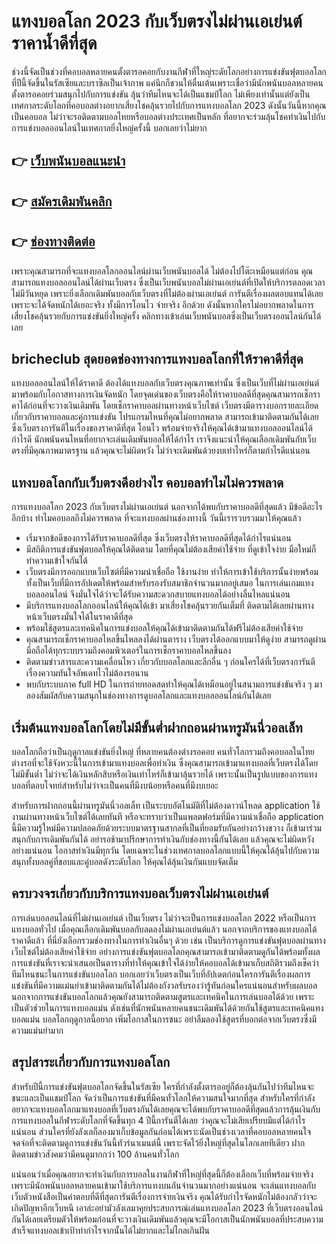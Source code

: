 # แทงบอลโลก 2023 กับเว็บตรงไม่ผ่านเอเย่นต์ ราคาน้ำดีที่สุด
ช่วงนี้จัดเป็นช่วงที่คอบอลหลายคนตั้งตารอคอยกับงานกีฬาที่ใหญ่ระดัยโลกอย่างการแข่งขันฟุตบอลโลก ที่ปีนี้จัดขึ้นในรัสเซียและบราซิลเป็นเจ้าภาพ แค่นึกก็ชวนให้ตื่นเต้นเพราะเชื่อว่ามีนักพนันบอลหลายคนตั้งตารอคอยร่วมสนุกไปกับการแข่งขัน ลุ้นว่าทีมไหนจะได้เป็นแชมป์โลก ไม่เพียงเท่านั้นแต่ยังเป็นเทศกาลระดับโลกที่คอบอลต่างอยากเสี่ยงโชคลุ้นรวยไปกับการแทงบอลโลก 2023 ดังนั้นวันนี้หากคุณเป็นคอบอล ไม่ว่าจะรอติดตามบอลไทยหรือบอลต่างประเทศเป็นหลัก ที่อยากจะร่วมลุ้นโชคทำเงินไปกับการแข่งบอลออนไลน์ในเทศกาลยิ่งใหญ่ครั้งนี้ บอกเลยว่าไม่ยาก

## 👉 [เว็บพนันบอลแนะนำ](https://bricheclub.net/football-betting/)
## 👉 [สมัครเดิมพันคลิก](https://customer.bricheclub.com/register?agent=ufa&)
## 👉 [ช่องทางติดต่อ](https://line.me/R/ti/p/@381enuiu)

เพราะคุณสามารถที่จะแทงบอลโลกออนไลน์ผ่านเว็บพนันบอลได้ ไม่ต้องไปโต๊ะเหมือนแต่ก่อน คุณสามารถแทงบอลออนไลน์ได้ผ่านเว็บตรง ซึ่งเป็นเว็บพนันบอลไม่ผ่านเอเย่นต์ที่เปิดให้บริการตลอดเวลาไม่มีวันหยุด เพราะยิ่งเลือกเดิมพันบอลกับเว็บตรงที่ไม่ต้องผ่านเอเย่นต์ การันตีเรื่องผลตอบแทนได้เลย เพราะจะได้จัดหนักได้เยอะจริง ทั้งมีการโอนไว จ่ายจริง อีกด้วย ดังนั้นหากใครไม่อยากพลาดในการเสี่ยงโชคลุ้นรวยกับการแข่งขันยิ่งใหญ่ครั้ง คลิกทางเข้าเล่นเว็บพนันบอลซึ่งเป็นเว็บตรงออนไลน์กันได้เลย

## bricheclub สุดยอดช่องทางการแทงบอลโลกที่ให้ราคาดีที่สุด
แทงบอลออนไลน์ให้ได้ราคาดี ต้องได้แทงบอลกับเว็บตรงคุณภาพเท่านั้น ซึ่งเป็นเว็บที่ไม่ผ่านเอเย่นต์มาพร้อมกับโอกาสทางการเงินจัดหนัก  โดยจุดเด่นของเว็บตรงคือให้ราคาบอลดีที่สุดคุณสามารถเช็กราคาได้ก่อนที่จะวางเงินเดิมพัน โดยเช็กราคาบอลผ่านทางหน้าเว็บไซต์ เว็บตรงมีตารางบอกรายละเอียดเกี่ยวกับราคาบอลและคู่การแข่งขัน โปรแกรมไหนที่คุณไม่อยากพลาด สามารถเข้ามาติดตามกันได้เลย ซึ่งเว็บตรงการันตีในเรื่องของราคาดีที่สุด โอนไว พร้อมจ่ายจริงให้คุณได้เข้ามาแทงบอลออนไลน์ได้กำไรดี นักพนันคนไหนที่อยากจะเล่นเดิมพันบอลให้ได้กำไร เราจึงแนะนำให้คุณเลือกเดิมพันกับเว็บตรงที่มีคุณภาพมาตรฐาน แล้วคุณจะไม่ผิดหวัง ไม่ว่าจะเดิมพันด้วยงบเท่าไหร่ก็ตามกำไรดีแน่นอน

## แทงบอลโลกกับเว็บตรงดีอย่างไร คอบอลทำไมไม่ควรพลาด
การแทงบอลโลก 2023 กับเว็บตรงไม่ผ่านเอเย่นต์ นอกจากได้พบกับราคาบอลดีที่สุดแล้ว มีข้อดีอะไรอีกบ้าง ทำไมคอบอลถึงไม่ควรพลาด ที่จะแทงบอลผ่านช่องทางนี้ วันนี้เรารวบรวมมาให้คุณแล้ว

- เริ่มจากข้อดีของการได้รับราคาบอลดีที่สุด ซึ่งเว็บตรงให้ราคาบอลดีที่สุดได้กำไรแน่นอน
- มีสถิติการแข่งขันฟุตบอลให้คุณได้ติดตาม โดยที่คุณไม่ต้องเสียค่าใช้จ่าย ที่ดูเข้าใจง่าย มือใหม่ก็ทำความเข้าใจกันได้
- เว็บตรงมีการออกแบบเว็บไซต์ที่มีความน่าเชื่อถือ ใช้งานง่าย ทำให้การเข้าใช้บริการนั้นง่ายพร้อมทั้งเป็นเว็บที่มีการอัปเดตให้พร้อมสำหรับรองรับสมาชิกจำนวนมากอยู่เสมอ ในการเล่นเกมแทงบอลออนไลน์ จึงมั่นใจได้ว่าจะได้รับความสะดวกสบายแทงบอลได้อย่างลื่นไหลแน่นอน
- มีบริการแทงบอลโลกออนไลน์ให้คุณได้เข้า มาเสี่ยงโชคลุ้นรวยกันเต็มที่ ติดตามได้เลยผ่านทางหน้าเว็บตรงมั่นใจได้ในราคาดีที่สุด
- พร้อมใช้สูตรและเทคนิคในการแข่งบอลให้คุณได้เข้ามาติดตามกันได้ฟรีไม่ต้องเสียค่าใช้จ่าย
- คุณสามารถเช็กราคาบอลไหลขึ้นไหลลงได้ผ่านตาราง เว็บตรงได้ออกแบบมาให้ดูง่าย สามารถดูผ่านมือถือได้ทุกระบบรวมถึงคอมพิวเตอร์ในการเช็กราคาบอลไหลขึ้นลง
- ติดตามข่าวสารและความเคลื่อนไหว เกี่ยวกับบอลโลกและลีกอื่น ๆ ก่อนใครได้ที่เว็บตรงการันตีเรื่องความทันใจอัพเดทไวไม่ต้องรอนาน
- พบกับระบบภาค full HD ในการถ่ายทอดสดทำให้คุณได้เหมือนอยู่ในสนามการแข่งขันจริง ๆ มาลองสัมผัสกับความสนุกในช่องทางการดูบอลโลกและแทงบอลออนไลน์กันได้เลย

## เริ่มต้นแทงบอลโลกโดยไม่มีขั้นต่ำฝากถอนผ่านทรูมันนี่วอลเล็ท
บอลโลกถือว่าเป็นฤดูกาลแข่งขันยิ่งใหญ่ ที่หลายคนต้องต่างรอคอย คนทั่วโลกรวมถึงคอบอลในไทย ต่างรอที่จะใช้จังหวะนี้ในการเข้ามาแทงบอลเพื่อทำเงิน ซึ่งคุณสามารถเข้ามาแทงบอลที่เว็บตรงได้โดยไม่มีขั้นต่ำ ไม่ว่าจะได้เงินหลักสิบหรือเงินเท่าไหร่ก็เข้ามาลุ้นรวยได้ เพราะนั้นเป็นรูปแบบของการแทงบอลที่ตอบโจทย์สำหรับไม่ว่าจะเป็นคนที่มีงบน้อยหรือคนที่มีงบเยอะ

สำหรับการฝากถอนนี้ผ่านทรูมันนี่วอลเล็ท เป็นระบบอัตโนมัติที่ไม่ต้องดาวน์โหลด application ใช้งานผ่านทางหน้าเว็บไซต์ได้เลยทันที หรือจะทราบว่าเป็นแพลตฟอร์มที่มีความน่าเชื่อถือ application นี้มีความรู้ใหม่มีความปลอดภัยด้วยระบบมาตรฐานสากลที่เป็นที่ยอมรับกันอย่างกว้างขวาง ก็เข้ามาร่วมสนุกกับการเดิมพันกันได้ อย่ารอช้ามาปรึกษาการทำเงินกับช่องทางนี้กันได้เลย แล้วคุณจะไม่ผิดหวังอย่างแน่นอน โอกาสทำเงินมีทุกวัน โดยเฉพาะในช่วงเทศกาลบอลโลกแบบนี้ให้คุณได้ลุ้นไปกับความสนุกทั้งบอลคู่ที่ชอบและคู่บอลดังระดับโลก ให้คุณได้ลุ้นเงินกันแบบจัดเต็ม

## ครบวงจรเกี่ยวกับบริการแทงบอลเว็บตรงไม่ผ่านเอเย่นต์
การเล่นบอลอนไลน์ที่ไม่ผ่านเอเย่นต์ เป็นเว็บตรง ไม่ว่าจะเป็นการแข่งบอลโลก 2022 หรือเป็นการแทงบอลทั่วไป เมื่อคุณเลือกเดิมพันบอลกับลดลงไม่ผ่านเอเย่นต์แล้ว นอกจากบริการของแทงบอลได้ราคาดีแล้ว ที่นี่ยังเลือกรวมช่องทางในการทำเงินอื่นๆ  ด้วย เช่น เป็นบริการดูการแข่งขันฟุตบอลผ่านทางเว็บไซต์ไม่ต้องเสียค่าใช้จ่าย อย่างการแข่งขันฟุตบอลโลกคุณสามารถเข้ามาติดตามดูกันได้พร้อมทั้งผลการแข่งขันที่เราจะนำเสนอเป็นตารางที่ทำให้คุณเข้าใจได้ง่ายให้คอบอลได้เข้ามาเก็บสถิติรวมถึงเช็คว่าทีมไหนชนะในการแข่งขันบอลโลก บอกเลยว่าเว็บตรงเป็นเว็บที่อัปเดตก่อนใครการันตีเรื่องผลการแข่งขันที่มีความแม่นยำเข้ามาติดตามกันได้ไม่ต้องกังวลรับรองว่ารู้ทันก่อนใครแน่นอนสำหรับผลบอล นอกจากการแข่งขันบอลโลกแล้วคุณยังสามารถติดตามสูตรและเทคนิคในการเล่นบอลได้ด้วย เพราะเป็นตัวช่วยในการแทงบอลแม่น ดังเช่นที่นักพนันหลายคนชนะเดิมพันได้ด้วยกันใช้สูตรและเทคนิคแทงบอลแม่น บอลโลกฤดูกาลนี้อยาก เพิ่มโอกาสในการชนะ อย่าลืมลองใช้สูตรที่บอกต่อจากเว็บตรงซึ่งมีความแม่นยำมาก

## สรุปสาระเกี่ยวกับการแทงบอลโลก
สำหรับปีนี้การแข่งขันฟุตบอลโลกจัดขึ้นในรัสเซีย ใครที่กำลังตั้งตารออยู่ก็ต้องลุ้นกันไปว่าทีมไหนจะชนะและเป็นแชมป์โลก จัดว่าเป็นการแข่งขันที่มีคนทั่วโลกให้ความสนใจมากที่สุด สำหรับใครที่กำลังอยากจะแทงบอลโลกมาแทงบอลที่เว็บตรงกันได้เลยคุณจะได้พบกับราคาบอลดีที่สุดแล้วการลุ้นเงินกับการแทงบอลในกีฬาระดับโลกที่จัดขึ้นทุก 4 ปีนี้การันตีได้เลย ว่าคุณจะไม่เสียเปรียบมีแต่ได้กำไรแน่นอน ส่วนใครที่ยังลังเลก็ลองมาเก็บข้อมูลกันก่อนได้เพราะนัดเป็นช่วงเวลาที่คอบอลหลายคนใจจดจ่อที่จะติดตามดูการแข่งขันวันนี้ทัวร์นาเมนต์นี้ เพราะจัดไว้ยิ่งใหญ่ที่สุดในโลกเลยทีเดียว ฝากติดตามข่าวสังคมว่ามีคนดูมากกว่า 100 ล้านคนทั่วโลก

แน่นอนว่าเมื่อคุณอยากจะทำเงินกับการบอลในงานกีฬาที่ใหญ่ที่สุดนี้ก็ต้องเลือกเว็บที่พร้อมจ่ายจริงเพราะมีนักพนันบอลหลายคนเข้ามาใช้บริการแทงบนกันจำนวนมากอย่างแน่นอน จะเล่นแทงบอลกับเว็บตัวหนังสือเป็นคำตอบที่ดีที่สุดการันตีเรื่องการจ่ายเงินจริง คุณได้รับกำไรจัดหนักไม่ต้องกลัวว่าจะเกิดปัญหาอีกเว็บหนี เอาล่ะอย่ามัวลังเลมาคุยประสบการณ์เล่นแทงบอลโลก 2023 ที่เว็บตรงออนไลน์กันได้เลยเตรียมตัวให้พร้อมก่อนที่จะวางเงินเดิมพันแล้วคุณจะมีโอกาสเป็นนักพนันบอลที่ประสบความสำเร็จแทงบอลเข้าเป้าทำกำไรจากนั้นได้ไม่ยากและไม่ไกลเกินฝัน
